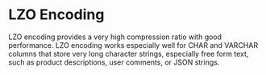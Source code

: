# LZO Encoding<a name="lzo-encoding"></a>

LZO encoding provides a very high compression ratio with good performance\. LZO encoding works especially well for CHAR and VARCHAR columns that store very long character strings, especially free form text, such as product descriptions, user comments, or JSON strings\. 